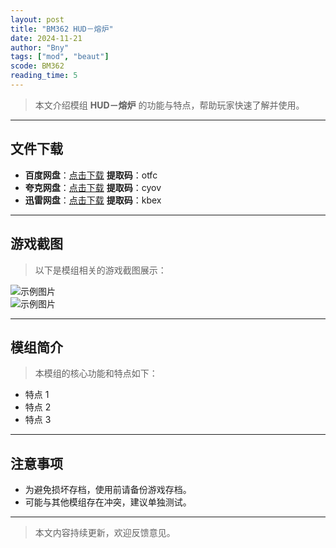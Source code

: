 ```yaml
---
layout: post
title: "BM362 HUD－熔炉"
date: 2024-11-21
author: "Bny"
tags: ["mod", "beaut"]
scode: BM362
reading_time: 5
---
```


> 本文介绍模组 **HUD－熔炉** 的功能与特点，帮助玩家快速了解并使用。

---





## 文件下载
- **百度网盘**：[点击下载](https://pan.baidu.com/s/18qQCXKqWmjEMGQ0ZDiEGCg?pwd=otfc)  **提取码**：otfc  
- **夸克网盘**：[点击下载](https://pan.quark.cn/s/94ceb187bebe?pwd=cyov)  **提取码**：cyov  
- **迅雷网盘**：[点击下载](https://pan.xunlei.com/s/VOCCbWAgQNZoOrhJ3-A82dsEA1?pwd=kbex)  **提取码**：kbex  

---

## 游戏截图
> 以下是模组相关的游戏截图展示：

![示例图片](https://example.com/screenshot1.jpg)  
![示例图片](https://example.com/screenshot2.jpg)

---

## 模组简介
> 本模组的核心功能和特点如下：
- 特点 1
- 特点 2
- 特点 3

---

## 注意事项
- 为避免损坏存档，使用前请备份游戏存档。
- 可能与其他模组存在冲突，建议单独测试。

---

> 本文内容持续更新，欢迎反馈意见。
